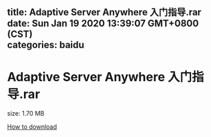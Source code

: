 
title: Adaptive Server Anywhere 入门指导.rar
date: Sun Jan 19 2020 13:39:07 GMT+0800 (CST)    
categories: baidu
---

# Adaptive Server Anywhere 入门指导.rar
size: 1.70 MB
 
 

[How to download](https://bpcam.bemobtrk.com/go/2ceec3aa-1ca2-46d6-b9ff-aaa5c184517c?jno=3591)